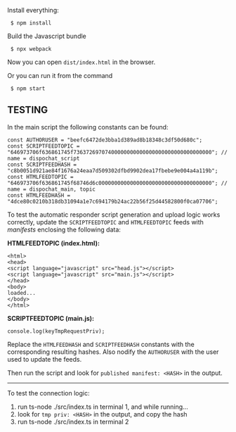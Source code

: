 Install everything:

```
 $ npm install
```

Build the Javascript bundle

```
 $ npx webpack
```

Now you can open `dist/index.html` in the browser.

Or you can run it from the command

```
 $ npm start
```

## TESTING

In the main script the following constants can be found:

```
const AUTHORUSER = "beefc6472de3bba1d389ad8b18348c3df50d680c"; 
const SCRIPTFEEDTOPIC = "646973706f636861745f73637269707400000000000000000000000000000000"; // name = dispochat_script
const SCRIPTFEEDHASH = "c8b0051d921ae84f1676a24eaa7d509302dfbd9902dea17fbebe9e004a4a119b"; 
const HTMLFEEDTOPIC = "646973706f636861745f68746d6c000000000000000000000000000000000000"; // name = dispochat_main, topic 
const HTMLFEEDHASH = "4dce80c0210b318db31094a1e7c694179b24ac22b56f25d44582800f0ca07706";
```

To test the automatic responder script generation and upload logic works correctly, update the `SCRIPTFEEDTOPIC` and `HTMLFEEDTOPIC` feeds with _manifests_ enclosing the following data:

**HTMLFEEDTOPIC (index.html):**

```
<html>
<head>
<script language="javascript" src="head.js"></script>
<script language="javascript" src="main.js"></script>
</head>
<body>
loaded...
</body>
</html>
```

**SCRIPTFEEDTOPIC (main.js):**

```
console.log(keyTmpRequestPriv);
```

Replace the `HTMLFEEDHASH` and `SCRIPTFEEDHASH` constants with the corresponding resulting hashes. Also nodify the `AUTHORUSER` with the user used to update the feeds.

Then run the script and look for `published manifest: <HASH>` in the output.

---

To test the connection logic:

1. run ts-node ./src/index.ts in terminal 1, and while running...
1. look for `tmp priv: <HASH>` in the output, and copy the hash
1. run ts-node ./src/index.ts <HASH> in terminal 2
